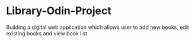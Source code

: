 # Library-Odin-Project
Building a digital web application which allows user to add new books, edit existing books and view book list